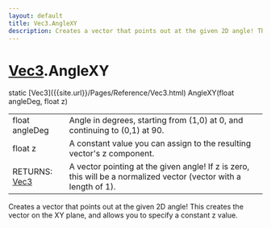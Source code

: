 ```yaml
---
layout: default
title: Vec3.AngleXY
description: Creates a vector that points out at the given 2D angle! This creates the vector on the XY plane, and allows you to specify a constant z value.
---
```

# [Vec3]({{site.url}}/Pages/Reference/Vec3.html).AngleXY

<div class='signature' markdown='1'>
static [Vec3]({{site.url}}/Pages/Reference/Vec3.html) AngleXY(float angleDeg, float z)
</div>

|  |  |
|--|--|
|float angleDeg|Angle in degrees, starting from (1,0) at 0, and             continuing to (0,1) at 90.|
|float z|A constant value you can assign to the resulting vector's             z component.|
|RETURNS: [Vec3]({{site.url}}/Pages/Reference/Vec3.html)|A vector pointing at the given angle! If z is zero, this will be a normalized vector (vector with a length of 1).|

Creates a vector that points out at the given 2D angle! This
creates the vector on the XY plane, and allows you to specify a constant
z value.



